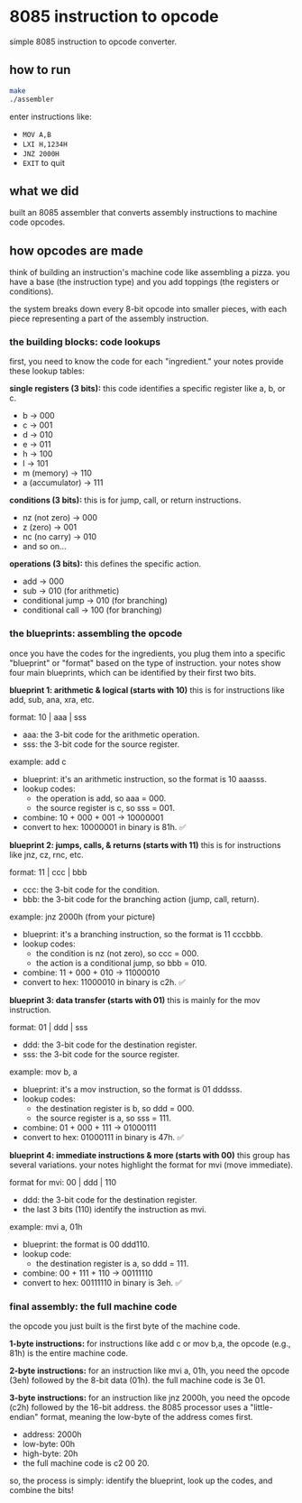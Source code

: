 # 8085 instruction to opcode

simple 8085 instruction to opcode converter.

## how to run

```bash
make
./assembler
```

enter instructions like:
- `MOV A,B`
- `LXI H,1234H` 
- `JNZ 2000H`
- `EXIT` to quit

## what we did

built an 8085 assembler that converts assembly instructions to machine code opcodes.

## how opcodes are made

think of building an instruction's machine code like assembling a pizza. you have a base (the instruction type) and you add toppings (the registers or conditions).

the system breaks down every 8-bit opcode into smaller pieces, with each piece representing a part of the assembly instruction.

### the building blocks: code lookups

first, you need to know the code for each "ingredient." your notes provide these lookup tables:

**single registers (3 bits):** this code identifies a specific register like a, b, or c.

- b → 000
- c → 001
- d → 010
- e → 011
- h → 100
- l → 101
- m (memory) → 110
- a (accumulator) → 111

**conditions (3 bits):** this is for jump, call, or return instructions.

- nz (not zero) → 000
- z (zero) → 001
- nc (no carry) → 010
- and so on...

**operations (3 bits):** this defines the specific action.

- add → 000
- sub → 010 (for arithmetic)
- conditional jump → 010 (for branching)
- conditional call → 100 (for branching)

### the blueprints: assembling the opcode

once you have the codes for the ingredients, you plug them into a specific "blueprint" or "format" based on the type of instruction. your notes show four main blueprints, which can be identified by their first two bits.

**blueprint 1: arithmetic & logical (starts with 10)**
this is for instructions like add, sub, ana, xra, etc.

format: 10 | aaa | sss

- aaa: the 3-bit code for the arithmetic operation.
- sss: the 3-bit code for the source register.

example: add c
- blueprint: it's an arithmetic instruction, so the format is 10 aaasss.
- lookup codes:
  - the operation is add, so aaa = 000.
  - the source register is c, so sss = 001.
- combine: 10 + 000 + 001 → 10000001
- convert to hex: 10000001 in binary is 81h. ✅

**blueprint 2: jumps, calls, & returns (starts with 11)**
this is for instructions like jnz, cz, rnc, etc.

format: 11 | ccc | bbb

- ccc: the 3-bit code for the condition.
- bbb: the 3-bit code for the branching action (jump, call, return).

example: jnz 2000h (from your picture)
- blueprint: it's a branching instruction, so the format is 11 cccbbb.
- lookup codes:
  - the condition is nz (not zero), so ccc = 000.
  - the action is a conditional jump, so bbb = 010.
- combine: 11 + 000 + 010 → 11000010
- convert to hex: 11000010 in binary is c2h. ✅

**blueprint 3: data transfer (starts with 01)**
this is mainly for the mov instruction.

format: 01 | ddd | sss

- ddd: the 3-bit code for the destination register.
- sss: the 3-bit code for the source register.

example: mov b, a
- blueprint: it's a mov instruction, so the format is 01 dddsss.
- lookup codes:
  - the destination register is b, so ddd = 000.
  - the source register is a, so sss = 111.
- combine: 01 + 000 + 111 → 01000111
- convert to hex: 01000111 in binary is 47h. ✅

**blueprint 4: immediate instructions & more (starts with 00)**
this group has several variations. your notes highlight the format for mvi (move immediate).

format for mvi: 00 | ddd | 110

- ddd: the 3-bit code for the destination register.
- the last 3 bits (110) identify the instruction as mvi.

example: mvi a, 01h
- blueprint: the format is 00 ddd110.
- lookup code:
  - the destination register is a, so ddd = 111.
- combine: 00 + 111 + 110 → 00111110
- convert to hex: 00111110 in binary is 3eh. ✅

### final assembly: the full machine code

the opcode you just built is the first byte of the machine code.

**1-byte instructions:** for instructions like add c or mov b,a, the opcode (e.g., 81h) is the entire machine code.

**2-byte instructions:** for an instruction like mvi a, 01h, you need the opcode (3eh) followed by the 8-bit data (01h). the full machine code is 3e 01.

**3-byte instructions:** for an instruction like jnz 2000h, you need the opcode (c2h) followed by the 16-bit address. the 8085 processor uses a "little-endian" format, meaning the low-byte of the address comes first.

- address: 2000h
- low-byte: 00h
- high-byte: 20h
- the full machine code is c2 00 20.

so, the process is simply: identify the blueprint, look up the codes, and combine the bits!
